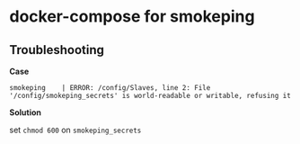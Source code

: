 # docker-compose for smokeping



## Troubleshooting

**Case**

```
smokeping    | ERROR: /config/Slaves, line 2: File '/config/smokeping_secrets' is world-readable or writable, refusing it
```

**Solution**

set ``chmod 600`` on ``smokeping_secrets``